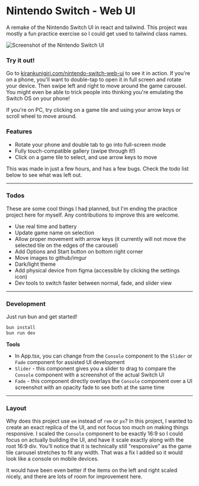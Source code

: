 # Nintendo Switch - Web UI
A remake of the Nintendo Switch UI in react and tailwind. This project was mostly a fun practice exercise so I could get used to tailwind class names.

![Screenshot of the Nintendo Switch UI](https://i.imgur.com/9uPoUGf.png)

### Try it out!
Go to [kirankunigiri.com/nintendo-switch-web-ui](https://kirankunigiri.com/nintendo-switch-web-ui) to see it in action. If you're on a phone, you'll want to double-tap to open it in full screen and rotate your device. Then swipe left and right to move around the game carousel. You might even be able to trick people into thinking you're emulating the Switch OS on your phone!

If you're on PC, try clicking on a game tile and using your arrow keys or scroll wheel to move around.

### Features
- Rotate your phone and double tab to go into full-screen mode
- Fully touch-compatible gallery (swipe through it!)
- Click on a game tile to select, and use arrow keys to move

This was made in just a few hours, and has a few bugs. Check the todo list below to see what was left out.

---

### Todos
These are some cool things I had planned, but I'm ending the practice project here for myself. Any contributions to improve this are welcome.
- Use real time and battery
- Update game name on selection
- Allow proper movement with arrow keys (it currently will not move the selected tile on the edges of the carousel)
- Add Options and Start button on bottom right corner
- Move images to github/imgur
- Dark/light theme
- Add physical device from figma (accessible by clicking the settings icon)
- Dev tools to switch faster between normal, fade, and slider view

---

### Development

Just run bun and get started!
```bash
bun install
bun run dev
```

**Tools**
- In App.tsx, you can change from the `Console` component to the `Slider` or `Fade` component for assisted UI development
- `Slider` - this component gives you a slider to drag to compare the `Console` component with a screenshot of the actual Switch UI
- `Fade` - this component directly overlays the `Console` component over a UI screenshot with an opacity fade to see both at the same time

---

### Layout
Why does this project use `em` instead of `rem` or `px`? In this project, I wanted to create an exact replica of the UI, and not focus too much on making things responsive. I scaled the `Console` component to be exactly 16:9 so I could focus on actually building the UI, and have it scale exactly along with the root 16:9 div. You'll notice that it is technically still "responsive" as the game tile carousel stretches to fit any width. That was a fix I added so it would look like a console on mobile devices.

It would have been even better if the items on the left and right scaled nicely, and there are lots of room for improvement here.


